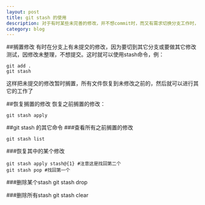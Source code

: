 ```yaml
---
layout: post
title: git stash 的使用
description: 对于有时某些未完善的修改，并不想commit时，而又有需求切换分支工作时，这时git stash命令就派上用场了
category: blog
---
```

##搁置修改
有时在分支上有未提交的修改，因为要切到其它分支或要做其它修改测试，因修改未整理，不想提交。这时就可以使用stash命令，例：

    git add .
    git stash

这样把未提交的修改暂时搁置，所有文件恢复到未修改之前的，然后就可以进行其它的工作了

##恢复搁置的修改
恢复之前搁置的修改：

    git stash apply

##git stash 的其它命令
###查看所有之前搁置的修改

    git stash list

###恢复其中的某个修改

    git stash apply stash@{1} #注意这是找回第二个
    git stash pop #找回第一个

###删除某个stash
    git stash drop <id>

###删除所有stash
    git stash clear
